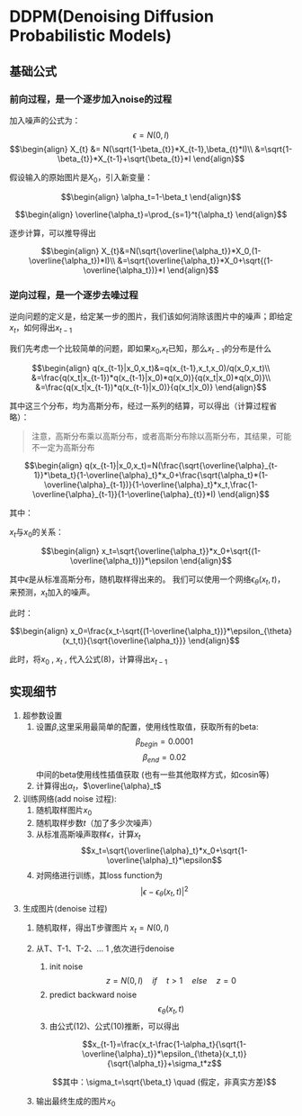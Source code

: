 # DDPM(Denoising Diffusion Probabilistic Models)


## 基础公式

### 前向过程，是一个逐步加入noise的过程

加入噪声的公式为：
$$\epsilon = N(0,I)$$
$$\begin{align}
    X_{t} &= N(\sqrt{1-\beta_{t}}*X_{t-1},\beta_{t}*I)\\
    &=\sqrt{1-\beta_{t}}*X_{t-1}+\sqrt{\beta_{t}}*I
\end{align}$$

假设输入的原始图片是$X_0$，引入新变量：

$$\begin{align}
    \alpha_t=1-\beta_t
\end{align}$$

$$\begin{align}
    \overline{\alpha_t}=\prod_{s=1}^t{\alpha_t}
\end{align}$$

逐步计算，可以推导得出

$$\begin{align}
    X_{t}&=N(\sqrt{\overline{\alpha_t}}*X_0,(1-\overline{\alpha_t})*I)\\
    &=\sqrt{\overline{\alpha_t}}*X_0+\sqrt{(1-\overline{\alpha_t})}*I
\end{align}$$


### 逆向过程，是一个逐步去噪过程
逆向问题的定义是，给定某一步的图片，我们该如何消除该图片中的噪声；即给定$x_{t}$，如何得出$x_{t-1}$

我们先考虑一个比较简单的问题，即如果$x_0$,$x_t$已知，那么$x_{t-1}$的分布是什么

$$\begin{align}
    q(x_{t-1}|x_0,x_t)&=q(x_{t-1},x_t,x_0)/q(x_0,x_t)\\
    &=\frac{q(x_t|x_{t-1})*q(x_{t-1}|x_0)*q(x_0)}{q(x_t|x_0)*q(x_0)}\\
    &=\frac{q(x_t|x_{t-1})*q(x_{t-1}|x_0)}{q(x_t|x_0)}
\end{align}$$

其中这三个分布，均为高斯分布，经过一系列的结算，可以得出（计算过程省略）：
>注意，高斯分布乘以高斯分布，或者高斯分布除以高斯分布，其结果，可能不一定为高斯分布

$$\begin{align}
    q(x_{t-1}|x_0,x_t)=N(\frac{\sqrt{\overline{\alpha}_{t-1}}*\beta_t}{1-\overline{\alpha}_t}*x_0+\frac{\sqrt{\alpha_t}*(1-\overline{\alpha}_{t-1})}{1-\overline{\alpha}_t}*x_t,\frac{1-\overline{\alpha}_{t-1}}{1-\overline{\alpha}_{t}}*I)
\end{align}$$

其中：

$x_t$与$x_0$的关系：

$$\begin{align}
x_t=\sqrt{\overline{\alpha_t}}*x_0+\sqrt{(1-\overline{\alpha_t})}*\epsilon
\end{align}$$

其中$\epsilon$是从标准高斯分布，随机取样得出来的。
我们可以使用一个网络$\epsilon_{\theta}(x_t,t)$，来预测，$x_t$加入的噪声。

此时：

$$\begin{align}
x_0=\frac{x_t-\sqrt{(1-\overline{\alpha_t})}*\epsilon_{\theta}(x_t,t)}{\sqrt{\overline{\alpha_t}}}
\end{align}$$

此时，将$x_0$ , $x_t$ , 代入公式(8)，计算得出$x_{t-1}$


<!-- 结合$x_t$与$x_0$的关系：

$$\begin{align}
x_t=\sqrt{\alpha}_t*x_0+\sqrt{(1-\overline{\alpha}_t)}*\epsilon
\end{align}$$

其中$\epsilon$是从标准高斯分布，随机取样得出来的，我们可以使用一个网络，来预测，给定$x_t$后，其加入的噪声；使用$\epsilon_{\theta}(x_t,t)$来表示，此时：

$$\begin{align}
x_0=\frac{x_t-\sqrt{(1-\overline{\alpha}_t)}*\epsilon_{\theta}(x_t,t)}{\sqrt{\alpha}_t}
\end{align}$$

此时，对于公式(8)，来说，其均值，可以化简得出

$$\begin{align}
Mean(x_{t-1}|x_t)&=\frac{x_t-\frac{\beta_t}{\sqrt{1-\overline{\alpha}_t}}*\epsilon_{\theta}(x_t,t)}{\sqrt{\alpha_t}}\\
&=\frac{x_t-\frac{1-\alpha_t}{\sqrt{1-\overline{\alpha}_t}}*\epsilon_{\theta}(x_t,t)}{\sqrt{\alpha_t}}
\end{align}$$ -->


## 实现细节

1. 超参数设置
    1. 设置$\beta$,这里采用最简单的配置，使用线性取值，获取所有的beta:
        $$\beta_{begin}=0.0001$$
        $$\beta_{end}=0.02$$
        中间的beta使用线性插值获取
        (也有一些其他取样方式，如cosin等)
    2. 计算得出$\alpha_t$，$\overline{\alpha}_t$
2. 训练网络(add noise 过程):
    1. 随机取样图片$x_0$
    2. 随机取样步数$t$（加了多少次噪声）
    3. 从标准高斯噪声取样$\epsilon$，计算$x_t$
        $$x_t=\sqrt{\overline{\alpha}_t}*x_0+\sqrt{1-\overline{\alpha}_t}*\epsilon$$
    4. 对网络进行训练，其loss function为
        $$|\epsilon - \epsilon_{\theta}(x_t,t)|^2$$
3. 生成图片(denoise 过程)
   1. 随机取样，得出T步骤图片 $x_t = N(0,I)$
   2. 从T、T-1、T-2、... 1 ,依次进行denoise
      1. init noise
        $$z = N(0,I) \quad if \quad t>1  \quad else  \quad z=0$$
      2. predict backward noise
        $$\epsilon_{\theta}(x_t,t)$$
      3. 由公式(12)、公式(10)推断，可以得出
        
        $$x_{t-1}=\frac{x_t-\frac{1-\alpha_t}{\sqrt{1-\overline{\alpha}_t}}*\epsilon_{\theta}(x_t,t)}{\sqrt{\alpha_t}}+\sigma_t*z$$
        
        $$其中：\sigma_t=\sqrt{\beta_t} \quad (假定，非真实方差)$$

      <!-- 3. compute $x_0$
        $$x_0=\frac{x_t-\sqrt{(1-\overline{\alpha_t})}*\epsilon_{\theta}(x_t,t)}{\sqrt{\overline{\alpha_t}}}
        $$
      4. compute $x_{t-1}$
        $$x_{t-1}=\frac{\sqrt{\overline{\alpha}_{t-1}}*\beta_t}{1-\overline{\alpha_t}}*x_0+\frac{\sqrt{\alpha_t}*(1-\overline{\alpha}_{t-1})}{1-\overline{\alpha}_t}*x_t+\sqrt{\beta_t}*z$$
        $$\overline{\alpha}_{t-1}=1 \quad when \quad t=1$$ -->
            
        

   3. 输出最终生成的图片$x_0$
   
